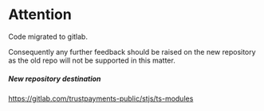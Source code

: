 # Attention
 
Code migrated to gitlab.
 
Consequently any further feedback should be raised on the new repository as the old repo will not be supported in this matter.
 
 
##### New repository destination

https://gitlab.com/trustpayments-public/stjs/ts-modules
